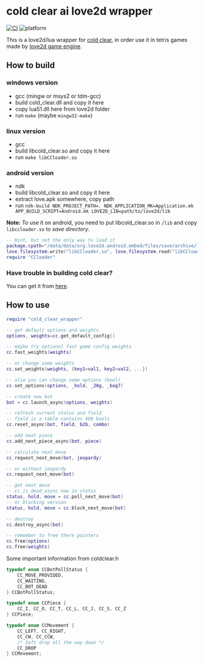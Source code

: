 # cold clear ai love2d wrapper
[![CI](https://github.com/26F-Studio/cold_clear_ai_love2d_wrapper/workflows/CI/badge.svg)](https://github.com/26F-Studio/cold_clear_ai_love2d_wrapper/actions)
![platform](https://img.shields.io/badge/platform-windows%20%7C%20linux%20%7C%20android-brightgreen.svg)

This is a love2d/lua wrapper for [cold clear](https://github.com/MinusKelvin/cold-clear), in order use it in tetris games made by [love2d game engine](https://love2d.org/).

## How to build
### windows version
* gcc (mingw or msys2 or tdm-gcc)
* build cold_clear.dll and copy it here
* copy lua51.dll here from love2d folder
* run `make` (maybe `mingw32-make`)

### linux version
* gcc
* build libcold_clear.so and copy it here
* run `make libCCloader.so`

### android version
* ndk
* build libcold_clear.so and copy it here
* extract love.apk somewhere, copy path
* run `ndk-build NDK_PROJECT_PATH=. NDK_APPLICATION_MK=Application.mk APP_BUILD_SCRIPT=Android.mk LOVE2D_LIB=path/to/love2d/lib`

**Note:** To use it on android, you need to put libcold_clear.so in `/lib` and copy `libccloader.so` to *save directory*.
```lua
-- Hint, but not the only way to load it
package.cpath="/data/data/org.love2d.android.embed/files/save/archive/lib?.so;"..package.cpath
love.filesystem.write("libCCloader.so", love.filesystem.read("libCCloader.so"))
require "CCloader"
```

### Have trouble in building cold clear?
You can get it from [here](https://github.com/flaribbit/cold-clear/actions).

## How to use
```lua
require "cold_clear_wrapper"

-- get default options and weights
options, weights=cc.get_default_config()

-- maybe try optional fast game config weights
cc.fast_weights(weights)

-- or change some weights
cc.set_weights(weights, {key1=val1, key2=val2, ...})

-- also you can change some options (bool)
cc.set_options(options, _hold, _20g, _bag7)

-- create new bot
bot = cc.launch_async(options, weights)

-- refresh current status and field
-- field is a table contains 400 bools
cc.reset_async(bot, field, b2b, combo)

-- add next piece
cc.add_next_piece_async(bot, piece)

-- calculate next move
cc.request_next_move(bot, jeopardy)

-- or without jeopardy
cc.request_next_move(bot)

-- get next move
-- cc_is_dead_async now in status
status, hold, move = cc.poll_next_move(bot)
-- or blocking version
status, hold, move = cc.block_next_move(bot)

-- destroy
cc.destroy_async(bot)

-- remember to free there pointers
cc.free(options)
cc.free(weights)
```

Some important information from coldclear.h

```c
typedef enum CCBotPollStatus {
    CC_MOVE_PROVIDED,
    CC_WAITING,
    CC_BOT_DEAD
} CCBotPollStatus;

typedef enum CCPiece {
    CC_I, CC_O, CC_T, CC_L, CC_J, CC_S, CC_Z
} CCPiece;

typedef enum CCMovement {
    CC_LEFT, CC_RIGHT,
    CC_CW, CC_CCW,
    /* Soft drop all the way down */
    CC_DROP
} CCMovement;
```
